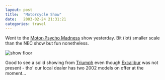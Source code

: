 ```yaml
---
layout: post
title:  "Motorcycle Show"
date:   2003-02-24 21:31:21
categories: travel
---
```

Went to the <a href="http://www.wgir.com/motorcycle.html">Motor-Psycho Madness</a> show yesterday. Bit (lot) smaller scale than the NEC show but fun nonetheless.

<img src="/marc/blog/archives/mcycleshow.jpg" alt="show floor"/>

Good to see a solid showing from <a href="http://www.triumph.co.uk">Triumph</a> even though <a href="http://www.triumph.co.uk/site/bikes/page.cfm?BikeID=69">Excalibur</a> was not present - tho' our local dealer has two 2002 models on offer at the moment...


